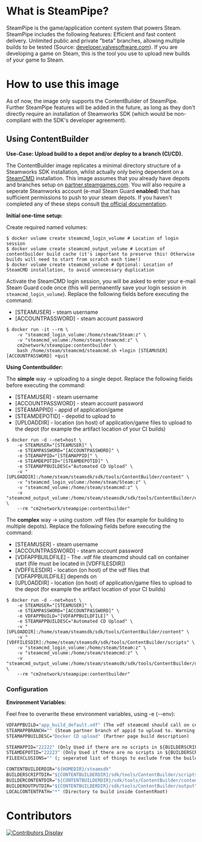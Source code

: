 # What is SteamPipe?
SteamPipe is the game/application content system that powers Steam. SteamPipe includes the following features: Efficient and fast content delivery. Unlimited public and private "beta" branches, allowing multiple builds to be tested (Source: [developer.valvesoftware.com](https://partner.steamgames.com/doc/sdk/uploading)). If you are developing a game on Steam, this is the tool you use to upload new builds of your game to Steam.
 
# How to use this image
As of now, the image only supports the ContentBuilder of SteamPipe. Further SteamPipe features will be added in the future, as long as they don't directly require an installation of Steamworks SDK (which would be non-compliant with the SDK's developer agreement).

## Using ContentBuilder
**Use-Case: Upload build to a depot and/or deploy to a branch (CI/CD).**

The ContentBuilder image replicates a minimal directory structure of a Steamworks SDK installation, whilst actually only being dependent on a [SteamCMD](https://github.com/CM2Walki/steamcmd) installation. This image assumes that you already have depots and branches setup on [partner.steamgames.com](https://partner.steamgames.com). You will also require a seperate Steamworks account (e-mail Steam Guard **enabled**) that has sufficient permissions to push to your steam depots. If you haven't completed any of these steps consult [the official documentation](https://partner.steamgames.com/doc/sdk/uploading).

**Initial one-time setup:**

Create required named volumes:
```console
$ docker volume create steamcmd_login_volume # Location of login session
$ docker volume create steamcmd_output_volume # Location of contentbuilder build cache (it's important to preserve this! Otherwise builds will need to start from scratch each time!)
$ docker volume create steamcmd_volume # Optional: Location of SteamCMD installation, to avoid unnecessary duplication
```

Activate the SteamCMD login session, you will be asked to enter your e-mail Steam Guard code once (this will permanently save your login session in `steamcmd_login_volume`). Replace the following fields before executing the command:
- [STEAMUSER] - steam username
- [ACCOUNTPASSWORD] - steam account password

```console
$ docker run -it --rm \
    -v "steamcmd_login_volume:/home/steam/Steam:z" \
    -v "steamcmd_volume:/home/steam/steamcmd:z" \
    cm2network/steampipe:contentbuilder \
    bash /home/steam/steamcmd/steamcmd.sh +login [STEAMUSER] [ACCOUNTPASSWORD] +quit
```

**Using Contentbuilder:**

The **simple** way -> uploading to a single depot. Replace the following fields before executing the command:
- [STEAMUSER] - steam username
- [ACCOUNTPASSWORD] - steam account password
- [STEAMAPPID] - appid of application/game
- [STEAMDEPOTID] - depotid to upload to
- [UPLOADDIR] - location (on host) of application/game files to upload to the depot (for example the artifact location of your CI builds)

```console
$ docker run -d --net=host \
    -e STEAMUSER="[STEAMUSER]" \
    -e STEAMPASSWORD="[ACCOUNTPASSWORD]" \
    -e STEAMAPPID="[STEAMAPPID]" \
    -e STEAMDEPOTID="[STEAMDEPOTID]" \
    -e STEAMAPPBUILDESC="Automated CD Upload" \
    -v "[UPLOADDIR]:/home/steam/steamsdk/sdk/tools/ContentBuilder/content" \
    -v "steamcmd_login_volume:/home/steam/Steam:z" \
    -v "steamcmd_volume:/home/steam/steamcmd:z" \
    -v "steamcmd_output_volume:/home/steam/steamsdk/sdk/tools/ContentBuilder/output" \
    --rm "cm2network/steampipe:contentbuilder"
```

The **complex** way -> using custom .vdf files (for example for building to multiple depots). Replace the following fields before executing the command:
- [STEAMUSER] - steam username
- [ACCOUNTPASSWORD] - steam account password
- [VDFAPPBUILDFILE] - The .vdf file steamcmd should call on container start (file must be located in [VDFFILESDIR])
- [VDFFILESDIR] - location (on host) of the vdf files that [VDFAPPBUILDFILE] depends on
- [UPLOADDIR] - location (on host) of application/game files to upload to the depot (for example the artifact location of your CI builds)

```console
$ docker run -d --net=host \
    -e STEAMUSER="[STEAMUSER]" \
    -e STEAMPASSWORD="[ACCOUNTPASSWORD]" \
    -e VDFAPPBUILD="[VDFAPPBUILDFILE]" \
    -e STEAMAPPBUILDESC="Automated CD Upload" \
    -v "[UPLOADDIR]:/home/steam/steamsdk/sdk/tools/ContentBuilder/content" \
    -v "[VDFFILESDIR]:/home/steam/steamsdk/sdk/tools/ContentBuilder/scripts" \
    -v "steamcmd_login_volume:/home/steam/Steam:z" \
    -v "steamcmd_volume:/home/steam/steamcmd:z" \
    -v "steamcmd_output_volume:/home/steam/steamsdk/sdk/tools/ContentBuilder/output" \
    --rm "cm2network/steampipe:contentbuilder"
```

### Configuration
**Environment Variables:**

Feel free to overwrite these environment variables, using -e (--env): 
```dockerfile
VDFAPPBUILD="app_build_default.vdf" (The vdf steamcmd should call on container start)
STEAMAPPBRANCH="" (Steam partner branch of appid to upload to. Warning: Setting this to a branch will instantly set the uploaded builds live! Useful for full CI/CD pipelines)
STEAMAPPBUILDESC="Docker CD upload" (Partner page build description)

STEAMAPPID="22222" (Only Used if there are no scripts in ${BUILDERSCRIPTDIR})
STEAMDEPOTID="22223" (Only Used if there are no scripts in ${BUILDERSCRIPTDIR})
FILEEXCLUSIONS="" (; seperated list of things to exclude from the build, Only Used if there are no scripts in ${BUILDERSCRIPTDIR})

CONTENTBUILDERDIR="${HOMEDIR}/steamsdk"
BUILDERSCRIPTDIR="${CONTENTBUILDERDIR}/sdk/tools/ContentBuilder/scripts"
BUILDERCONTENTDIR="${CONTENTBUILDERDIR}/sdk/tools/ContentBuilder/content"
BUILDEROUTPUTDIR="${CONTENTBUILDERDIR}/sdk/tools/ContentBuilder/output"
LOCALCONTENTPATH="*" (Directory to build inside ContentRoot)
```

# Contributors
[![Contributors Display](https://badges.pufler.dev/contributors/CM2Walki/steampipe?size=50&padding=5&bots=false)](https://github.com/CM2Walki/steampipe/graphs/contributors)
